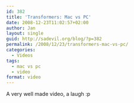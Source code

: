 ```yaml
---
id: 382
title: 'Transformers: Mac vs PC'
date: 2008-12-23T11:02:57+02:00
author: Jan
layout: single
guid: http://sadevil.org/blog/?p=382
permalink: /2008/12/23/transformers-mac-vs-pc/
categories:
  - Videos
tags:
  - mac vs pc
  - video
format: video
---
```

A very well made video, a laugh :p

<center>
</center>